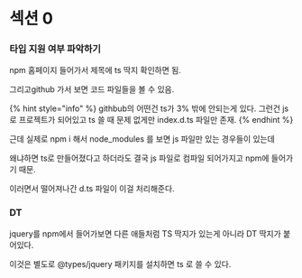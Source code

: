 # 섹션 0

### 타입 지원 여부 파악하기

npm 홈페이지 들어가서 제목에 ts 딱지 확인하면 됨.

그리고github 가서 보면 코드 파일들을 볼 수 있음.

{% hint style="info" %}
githbub의 어떤건 ts가 3% 밖에 안되는게 있다. 그런건 js로 프로젝트가 되어있고 ts 쓸 때 문제 없게만 index.d.ts 파일만 존재.
{% endhint %}

근데 실제로 npm i 해서 node\_modules 를 보면 js 파일만 있는 경우들이 있는데&#x20;

왜냐하면 ts로 만들어졌다고 하더라도 결국 js 파일로 컴파일 되어가지고 npm에 들어가기 때문.

이러면서 떨어져나간 d.ts 파일이 이걸 처리해준다.



### DT

jquery를 npm에서 들어가보면 다른 애들처럼 TS 딱지가 있는게 아니라 DT 딱지가 붙어있다.

이것은 별도로 @types/jquery 패키지를 설치하면 ts 로 쓸 수 있다.



